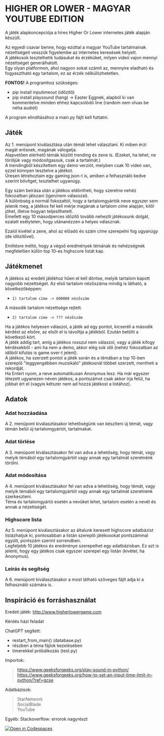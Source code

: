 HIGHER OR LOWER -  MAGYAR YOUTUBE EDITION
=== 

A játék alapkoncepciója a híres Higher Or Lower internetes játék alapján készült.

Az egyedi csavar benne, hogy ezúttal a magyar YouTube tartalmainak nézettségeit vesszük figyelembe az internetes keresések helyett.  
A játékosok tesztelhetik tudásukat és érzéküket, milyen videó vajon mennyi nézettséget generálhatott.  
Egy olyan platformon, ahol nagyon sokat számít az, mennyire eladható és fogyasztható egy tartalom, ez az érzék nélkülözhetetlen. 

**FONTOS!** A programhoz szükséges:  
- pip install inputimeout (időzítő)
- pip install playsound (hang) -> Easter Eggnek, alapból ki van kommentelve minden ehhez kapcsolódó line (random nem olvas be néha audiót)  

A program elindításához a main.py fájlt kell futtatni.

## Játék

Az 1. menüpont kiválasztása után témát lehet választani. Ki miben érzi magát erősnek, magának válogatja.  
Alapvetően elérhető témák között trending és zene is. (Ezeket, ha lehet, ne töröljük vagy módosítgassuk, csak a tartalmát.)  
A trendingből készítettem egy demo verziót, melyben csak 10 videó van, ezzel könnyen tesztelve a játékot.   
Üresen létrehoztam egy gaming json-t is, amiben a felhasználó kedve szerint bővítget, tesztelhet ugyanúgy.  

Egy szám beírása után a játékos eldöntheti, hogy szeretne nehéz fokozatban játszani (igen/nem válasszal).  
A különbség a normál fokozattól, hogy a tartalomgyártók neve egyszer sem jelenik meg, a játékos fel kell mérje magának a tartalom címe alapján, kitől jöhet, illetve hogyan teljesíthetett.   
Emellett egy 10 másodperces időzítő tovább nehezíti játékosunk dolgát, ezalatt esélytelen, hogy utánanézzen a helyes válasznak.

Ezalól kivétel a zene, ahol az előadó és szám címe szerepelni fog ugyanúgy (de időzítővel).

Említésre méltó, hogy a végső eredmények témának és nehézségnek megfelelően külön top 10-es highscore listát kap.

## Játékmenet

A játékos az eredeti játékhoz hűen el kell döntse, melyik tartalom kapott nagyobb nézettséget. Az első tartalom nézőszáma mindig is látható, a következőképpen:  
+ `1) tartalom címe -> 600000 nézőszám`

A második tartalom nézettsége rejtett.
+ `2) tartalom címe -> ??? nézőszám`

Ha a játékos helyesen válaszol, a játék ad egy pontot, kicseréli a második kérdést az elsőre, az elsőt el is távolítja a játékból. Ezután betölti a következő kört.  
A játék addig tart, amíg a játékos rosszul nem válaszol, vagy a játék kifogy kérdésekből - ami ha nem a demo, akkor elég sok idő (nehéz fokozatban az időből kifutás is game over-t jelent).  
A játékos, ha szerzett pontot a játék során és a témában a top 10-ben szereplő "leggyengébben muzsikáló" játékosnál többet szerzett, mentheti a rekordját.  
Ha Entert nyom, a neve automatikusan Anonymus lesz. Ha már egyszer létezett ugyanezen néven játékos, a pontszámot csak akkor írja felül, ha jobbat ért el (vagyis kétszer nem ad hozzá játékost a listához).

## Adatok

### Adat hozzáadása

A 2. menüpont kiválasztásakor lehetőségünk van készíteni új témát, vagy témán belül új tartalomgyártót, tartalmakat.

### Adat törlése

A 3. menüpont kiválasztásakor fel van adva a lehetőség, hogy témát, vagy melyik témából egy tartalomgyártót vagy annak egy tartalmát szeretnénk törölni.

### Adat módosítása

A 4. menüpont kiválasztásakor fel van adva a lehetőség, hogy témát, vagy melyik témából egy tartalomgyártót vagy annak egy tartalmát szeretnénk szerkeszteni.  
Téma és tartalomgyártó esetén a nevüket lehet, tartalom esetén a nevét és annak a nézettségét.

### Highscore lista

Az 5. menüpont kiválasztásakor az általunk keresett highscore adatbázist listázhatjuk ki, pontosabban a listán szereplő játékosokat pontszámmal együtt, pontszám szerint sorrendben.   
Legfeljebb 10 játékos és eredménye szerepelhet egy adatbázisban. Ez azt is jelenti, hogy egy játékos csak egyszer szerepel egy listán (kivétel, ha Anonymus).

### Leírás és segítség

A 6. menüpont kiválasztásakor a most látható szöveges fájlt adja ki a felhasználó számára is.

## Inspiráció és forráshasználat

Eredeti játék: http://www.higherlowergame.com

Kérdés házi feladat

ChatGPT segített:
- restart_from_main() (database.py)
- részben a téma fájlok kezelésében
- timerekkel próbálkozás (test.py)

Importok:  
> https://www.geeksforgeeks.org/play-sound-in-python/  
> https://www.geeksforgeeks.org/how-to-set-an-input-time-limit-in-python/?ref=gcse

Adatbázisok:  
> StarNetwork  
> SocialBlade  
> YouTube  

Egyéb:
    Stackoverflow: errorok nagyrészt

[![Open in Codespaces](https://classroom.github.com/assets/launch-codespace-7f7980b617ed060a017424585567c406b6ee15c891e84e1186181d67ecf80aa0.svg)](https://classroom.github.com/open-in-codespaces?assignment_repo_id=11282100)
